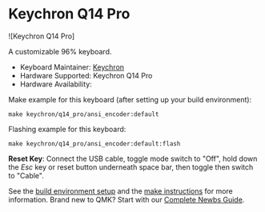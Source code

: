 # Keychron Q14 Pro

![Keychron Q14 Pro]

A customizable 96% keyboard.

* Keyboard Maintainer: [Keychron](https://github.com/keychron)
* Hardware Supported: Keychron Q14 Pro
* Hardware Availability:

Make example for this keyboard (after setting up your build environment):

    make keychron/q14_pro/ansi_encoder:default

Flashing example for this keyboard:

    make keychron/q14_pro/ansi_encoder:default:flash

**Reset Key**: Connect the USB cable, toggle mode switch to "Off", hold down the *Esc* key or reset button underneath space bar, then toggle then switch to "Cable".

See the [build environment setup](https://docs.qmk.fm/#/getting_started_build_tools) and the [make instructions](https://docs.qmk.fm/#/getting_started_make_guide) for more information. Brand new to QMK? Start with our [Complete Newbs Guide](https://docs.qmk.fm/#/newbs).
